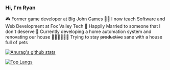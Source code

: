 ### Hi, I'm Ryan

 :video_game: Former game developer at Big John Games
 :man_teacher: I now teach Software and Web Development at Fox Valley Tech
 :couple: Happily Married to someone that I don't deserve
 :house_with_garden: Currently developing a home automation system and renovating our house
 :dog::cat::cat::cat::cat::cat: Trying to stay ~~productive~~ sane with a house full of pets
 


[![Anurag's github stats](https://github-readme-stats.vercel.app/api?username=rdappel)](https://github.com/anuraghazra/github-readme-stats&count_private=true&show_icons=true)

[![Top Langs](https://github-readme-stats.vercel.app/api/top-langs/?username=rdappel)](https://github.com/anuraghazra/github-readme-stats)
